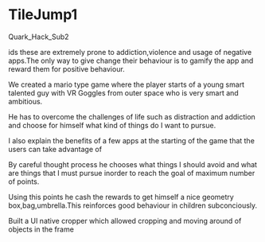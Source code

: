 # TileJump1
Quark_Hack_Sub2

ids these are extremely prone to addiction,violence and usage of negative apps.The only way to give change their behaviour is to gamify the app and reward them for positive behaviour.

We created a mario type game where the player starts of a young smart talented guy with VR Goggles from outer space who is very smart and ambitious.

He has to overcome the challenges of life such as distraction and addiction and choose for himself what kind of things do I want to pursue.

I also explain the benefits of a few apps at the starting of the game that the users can take advantage of

By careful thought process he chooses what things I should avoid and what are things that I must pursue inorder to reach the goal of maximum number of points.

Using this points he cash the rewards to get himself a nice geometry box,bag,umbrella.This reinforces good behaviour in children subconciously.

Built a UI native cropper which allowed cropping and moving around of objects in the frame

